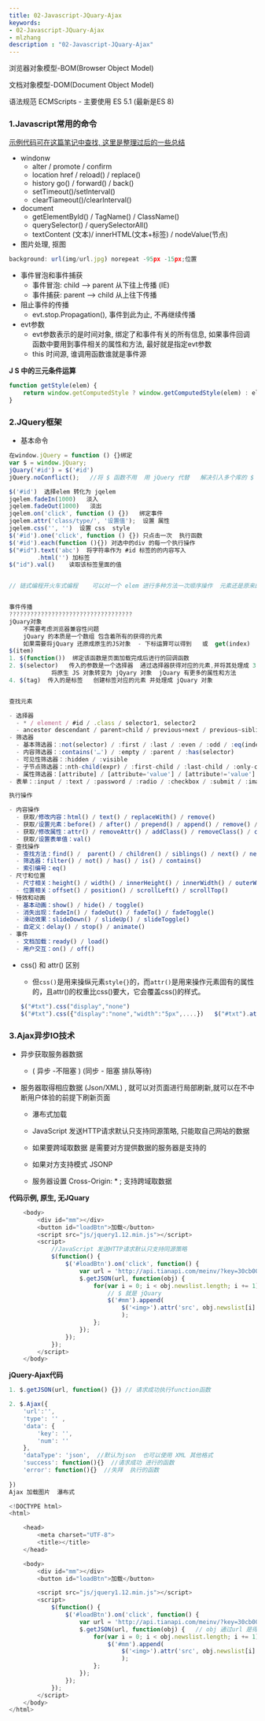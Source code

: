 ```yaml
---
title: 02-Javascript-JQuary-Ajax
keywords:
- 02-Javascript-JQuary-Ajax
- mlzhang
description : "02-Javascript-JQuary-Ajax"
---
```

浏览器对象模型-BOM(Browser Object Model)

文档对象模型-DOM(Document Object Model)

语法规范 ECMScripts - 主要使用 ES 5.1 (最新是ES 8)



### 1.Javascript常用的命令

[示例代码可在这篇笔记中查找, 这里是整理过后的一些总结](https://zhangminglu.github.io/2018/03/05/06-HTML%E5%8E%9F%E5%A7%8B%E7%AC%94%E8%AE%B0/)

- windonw
  - alter / promote / confirm
  - location href / reload() / replace()
  - history go() / forward() / back()
  - setTimeout()/setInterval()
  - clearTiameout()/clearInterval()
- document
  - getElementById() / TagName() / ClassName()
  - querySelector() / querySelectorAll()
  - textContent (文本)/ innerHTML(文本+标签) / nodeValue(节点)
- 图片处理, 抠图 

```javascript
background: url(img/url.jpg) norepeat -95px -15px;位置
```

- 事件冒泡和事件捕获
  - 事件冒泡: child --> parent 从下往上传播 (IE)
  - 事件捕获: parent --> child 从上往下传播
- 阻止事件的传播
  - evt.stop.Propagation(), 事件到此为止, 不再继续传播
- evt参数
  - evt参数表示的是时间对象, 绑定了和事件有关的所有信息, 如果事件回调函数中要用到事件相关的属性和方法, 最好就是指定evt参数
  - this 时间源, 谁调用函数谁就是事件源



**J S 中的三元条件运算**

```javascript
function getStyle(elem) {
	return window.getComputedStyle ? window.getComputedStyle(elem) : elem.currentStyle
}
```



### 2.JQuery框架

- 基本命令

```javascript
在window.jQuery = function () {}绑定
var $ = window.jQuary;
jQuary('#id') = $('#id')
jQuery.noConflict();   //将 $ 函数不用  用 jQuery 代替   解决引入多个库的 $ 冲突,   将原来使用 $ 的地方换为 jQuery

$('#id')  选择elem 转化为 jqelem
jqelem.fadeIn(1000)   淡入
jqelem.fadeOut(1000)   淡出
jqelem.on('click', function () {})   绑定事件
jqelem.attr('class/type/', '设置值');  设置 属性
jqelem.css('', '')  设置 css  style
$('#id').one('click', function () {}) 只点击一次  执行函数
$('#id').each(function (){}) 对选中的div 的每一个执行操作
$("#id").text('abc')  将字符串作为 #id 标签的的内容写入
        .html('') 加标签 
$("id").val()    读取该标签里面的值


// 链式编程开火车式编程    可以对一个 elem 进行多种方法一次顺序操作  元素还是原来的这个元素


事件传播
???????????????????????????????????
jQuary对象
	不需要考虑浏览器兼容性问题
	jQuary 的本质是一个数组 包含着所有的获得的元素
	如果需要将jQuary 还原成原生的JS对象  - 下标运算可以得到   或  get(index)      
$(item)
1. $(function())  绑定该函数是页面加载完成后进行的回调函数
2. $(selector)   传入的参数是一个选择器  通过选择器获得对应的元素,并将其处理成 3. $(elem)   传入的参数是一个原生 JS 对象   event.target / this 
			将原生 JS 对象转变为 jQyary 对象  jQuary 有更多的属性和方法
4. $(tag)  传入的是标签   创建标签对应的元素 并处理成 jQuary 对象


查找元素

- 选择器
  - * / element / #id / .class / selector1, selector2
  - ancestor descendant / parent>child / previous+next / previous~siblings 
- 筛选器
  - 基本筛选器：:not(selector) / :first / :last / :even / :odd / :eq(index) / :gt(index) / :lt(index) / :animated / :focus
  - 内容筛选器：:contains('…') / :empty / :parent / :has(selector)
  - 可见性筛选器：:hidden / :visible
  - 子节点筛选器：:nth-child(expr) / :first-child / :last-child / :only-child
  - 属性筛选器：[attribute] / [attribute='value'] / [attribute!='value'] / [attribute^='value'] / [attribute$='value'] / [attribute|='value'] / [attribute~='value']
- 表单：:input / :text / :password / :radio / :checkbox / :submit / :image / :reset / :button / :file / :selected / :enabled / :disabled / :checked

执行操作

- 内容操作
  - 获取/修改内容：html() / text() / replaceWith() / remove()
  - 获取/设置元素：before() / after() / prepend() / append() / remove() / clone() / unwrap() / detach() / empty() / add()
  - 获取/修改属性：attr() / removeAttr() / addClass() / removeClass() / css()
  - 获取/设置表单值：val()
- 查找操作
  - 查找方法：find() /  parent() / children() / siblings() / next() / nextAll() / prev() / prevAll()
  - 筛选器：filter() / not() / has() / is() / contains()
  - 索引编号：eq()
- 尺寸和位置
  - 尺寸相关：height() / width() / innerHeight() / innerWidth() / outerWidth() / outerHeight()
  - 位置相关：offset() / position() / scrollLeft() / scrollTop()
- 特效和动画
  - 基本动画：show() / hide() / toggle()
  - 消失出现：fadeIn() / fadeOut() / fadeTo() / fadeToggle()
  - 滑动效果：slideDown() / slideUp() / slideToggle()
  - 自定义：delay() / stop() / animate()
- 事件
  - 文档加载：ready() / load()
  - 用户交互：on() / off()
```



- css() 和 attr() 区别

  - 但`css()`是用来操纵元素`style{}`的，而`attr()`是用来操作元素固有的属性的，且attr()的权重比css()要大，它会覆盖css()的样式。

  ```javascript
  $("#txt").css("display","none")
  $("#txt").css({"display":"none","width":"5px",....})   $("#txt").attr("title","zz")
  ```

  

### 3.Ajax异步IO技术

- 异步获取服务器数据   

  - ( 异步 -不阻塞 ) (同步 - 阻塞  排队等待)

- 服务器取得相应数据 (Json/XML) , 就可以对页面进行局部刷新,就可以在不中断用户体验的前提下刷新页面

  - 瀑布式加载

  

  - JavaScript 发送HTTP请求默认只支持同源策略, 只能取自己网站的数据
  - 如果要跨域取数据 是需要对方提供数据的服务器是支持的
  - 如果对方支持模式   JSONP 
  - 服务器设置 Cross-Origin: * ; 支持跨域取数据

**代码示例, 原生, 无JQuary**

```javascript
	<body>
		<div id="mm"></div>
		<button id="loadBtn">加载</button>
		<script src="js/jquery1.12.min.js"></script>
		<script>			
			//JavaScript 发送HTTP请求默认只支持同源策略
			$(function() {
				$('#loadBtn').on('click', function() {
					var url = 'http://api.tianapi.com/meinv/?key=30cb00f0e0f6c2f605ba1ebca41c3282&num=2';
					$.getJSON(url, function(obj) {
						for(var i = 0; i < obj.newslist.length; i += 1) {
							// $ 就是 jQuary 
							$('#mm').append(
								$('<img>').attr('src', obj.newslist[i].picUrl).attr('width', '300')
								);
						};
					});
				});
			});
		</script>
	</body>
```

**jQuery-Ajax代码**

```javascript
1. $.getJSON(url, function() {}) // 请求成功执行function函数

2. $.Ajax({
    'url':'',
    'type': '' ,
    'data': {
        'key': '',
        'num': ''
    },
    'dataType': 'json',  //默认为json  也可以使用 XML 其他格式
    'success': function(){}  //请求成功 进行的函数
    'error': function(){}  //失拜  执行的函数
    
})
Ajax 加载图片  瀑布式

<!DOCTYPE html>
<html>

	<head>
		<meta charset="UTF-8">
		<title></title>
	</head>

	<body>
		<div id="mm"></div>
		<button id="loadBtn">加载</button>

		<script src="js/jquery1.12.min.js"></script>
		<script>
			$(function() {
				$('#loadBtn').on('click', function() {
					var url = 'http://api.tianapi.com/meinv/?key=30cb00f0e0f6c2f605ba1ebca41c3282&num=2';
					$.getJSON(url, function(obj) {   // obj 通过url 是得到的 jQuery对象数组
						for(var i = 0; i < obj.newslist.length; i += 1) {
							$('#mm').append(
								$('<img>').attr('src', obj.newslist[i].picUrl).attr('width', '300')
								);
						};
					});
				});
			});
		</script>
	</body>
</html>
```

##